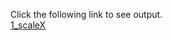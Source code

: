 Click the following link to see output.<br>
[1_scaleX](https://raw.githack.com/codeonpapers/Web-Modules/refs/heads/main/scaleX.html)
